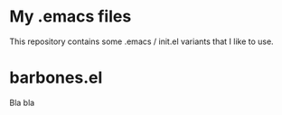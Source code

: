 My .emacs files
========

This repository contains some .emacs / init.el variants that I like to use.

barbones.el
=========

Bla bla

